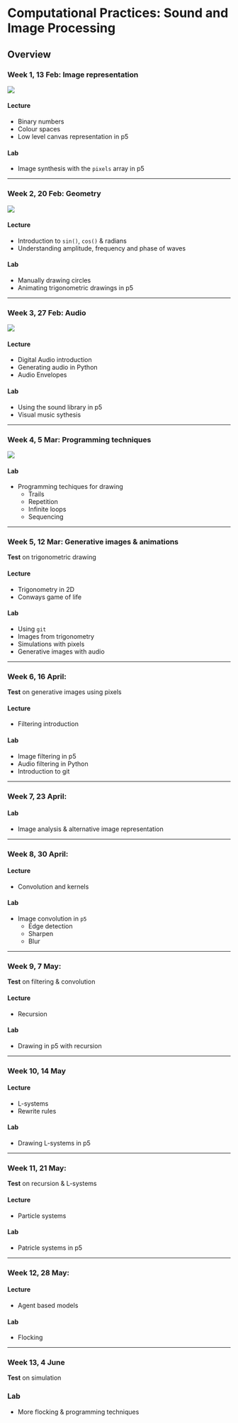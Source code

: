 # Computational Practices: Sound and Image Processing

## Overview
  
### Week 1, 13 Feb: Image representation
![](https://github.com/ual-cci/cp-sip/raw/master/images/gradient.png)
#### Lecture
- Binary numbers
- Colour spaces
- Low level canvas representation in p5

#### Lab
- Image synthesis with the `pixels` array in p5

---

### Week 2, 20 Feb: Geometry
![](https://github.com/ual-cci/cp-sip/raw/master/images/star.png)
#### Lecture
- Introduction to `sin()`, `cos()` & radians
- Understanding amplitude, frequency and phase of waves

#### Lab
- Manually drawing circles
- Animating trigonometric drawings in p5

---

### Week 3, 27 Feb: Audio
![](https://github.com/ual-cci/cp-sip/raw/master/images/trig.png)
#### Lecture
- Digital Audio introduction
- Generating audio in Python
- Audio Envelopes

#### Lab
- Using the sound library in p5
- Visual music sythesis

---

### Week 4, 5 Mar: Programming techniques
![](https://github.com/ual-cci/cp-sip/raw/master/images/week04_sketches.png)
#### Lab
- Programming techiques for drawing
  - Trails
  - Repetition
  - Infinite loops
  - Sequencing

---

### Week 5, 12 Mar: Generative images & animations
**Test** on trigonometric drawing
#### Lecture
- Trigonometry in 2D
- Conways game of life

#### Lab
- Using `git`
- Images from trigonometry
- Simulations with pixels
- Generative images with audio 

---

### Week 6, 16 April:
**Test** on generative images using pixels
#### Lecture
- Filtering introduction

#### Lab
- Image filtering in p5
- Audio filtering in Python
- Introduction to git

---

### Week 7, 23 April:
#### Lab
- Image analysis & alternative image representation

---

### Week 8, 30 April:
#### Lecture
- Convolution and kernels

#### Lab
- Image convolution in `p5`
  - Edge detection
  - Sharpen
  - Blur

---

### Week 9, 7 May:
**Test** on filtering & convolution
#### Lecture
- Recursion

#### Lab
- Drawing in p5 with recursion

---

### Week 10, 14 May
#### Lecture
- L-systems
- Rewrite rules

#### Lab
- Drawing L-systems in p5

---

### Week 11, 21 May:
**Test** on recursion & L-systems
#### Lecture
- Particle systems
#### Lab
- Patricle systems in p5

---

### Week 12, 28 May:
#### Lecture
- Agent based models
#### Lab
- Flocking


---

### Week 13, 4 June
**Test** on simulation
### Lab
- More flocking & programming techniques


